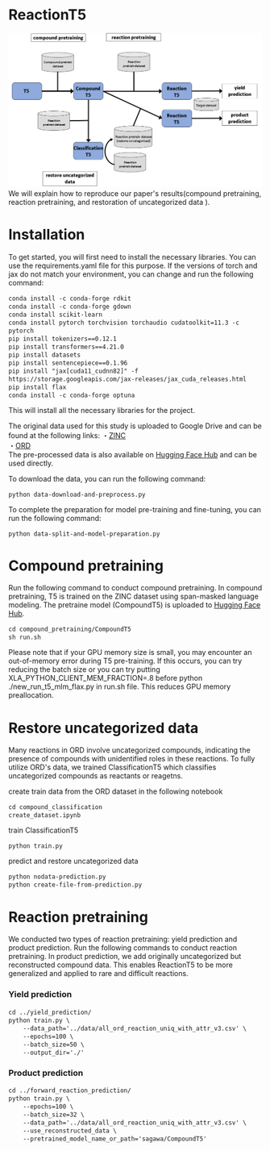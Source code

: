 # ReactionT5
![training_procedure_image](https://github.com/sagawatatsuya/ReactionT5/blob/main/study_reproduction/training-procedure.png)
We will explain how to reproduce our paper's results(compound pretraining, reaction pretraining, and restoration of uncategorized data ). 


# Installation
To get started, you will first need to install the necessary libraries. You can use the requirements.yaml file for this purpose. If the versions of torch and jax do not match your environment, you can change and run the following command:
```
conda install -c conda-forge rdkit
conda install -c conda-forge gdown
conda install scikit-learn
conda install pytorch torchvision torchaudio cudatoolkit=11.3 -c pytorch
pip install tokenizers==0.12.1
pip install transformers==4.21.0
pip install datasets
pip install sentencepiece==0.1.96
pip install "jax[cuda11_cudnn82]" -f https://storage.googleapis.com/jax-releases/jax_cuda_releases.html
pip install flax
conda install -c conda-forge optuna
```
This will install all the necessary libraries for the project.

The original data used for this study is uploaded to Google Drive and can be found at the following links:
・[ZINC](https://drive.google.com/drive/folders/1SgM35D14JUqgNILxaiRQYbZoyooFOF-3)  
・[ORD](https://drive.google.com/file/d/1Qbsl8_CmdIK_iNNY8F6wATVnDQNSW9Tc/view?usp=drive_link)  
The pre-processed data is also available on [Hugging Face Hub](https://huggingface.co/sagawa) and can be used directly. 

To download the data, you can run the following command:
```
python data-download-and-preprocess.py
```
To complete the preparation for model pre-training and fine-tuning, you can run the following command:
```
python data-split-and-model-preparation.py
```

# Compound pretraining
Run the following command to conduct compound pretraining. In compound pretraining, T5 is trained on the ZINC dataset using span-masked language modeling. The pretraine model (CompoundT5) is uploaded to [Hugging Face Hub](https://huggingface.co/sagawa/CompoundT5).
```
cd compound_pretraining/CompoundT5
sh run.sh
```
Please note that if your GPU memory size is small, you may encounter an out-of-memory error during T5 pre-training. If this occurs, you can try reducing the batch size or you can try putting XLA_PYTHON_CLIENT_MEM_FRACTION=.8 before python ./new_run_t5_mlm_flax.py in run.sh file. This reduces GPU memory preallocation.


# Restore uncategorized data
Many reactions in ORD involve uncategorized compounds, indicating the presence of compounds with unidentified roles in these reactions. To fully utilize ORD's data, we trained ClassificationT5 which classifies uncategorized compounds as reactants or reagetns.

create train data from the ORD dataset in the following notebook
```
cd compound_classification
create_dataset.ipynb
```

train ClassificationT5
```
python train.py
```

predict and restore uncategorized data
```
python nodata-prediction.py
python create-file-from-prediction.py
```


# Reaction pretraining
We conducted two types of reaction pretraining: yield prediction and product prediction. Run the following commands to conduct reaction pretraining. In product prediction, we add originally uncategorized but reconstructed compound data. This enables ReactionT5 to be more generalized and applied to rare and difficult reactions.

### Yield prediction
```
cd ../yield_prediction/
python train.py \
    --data_path='../data/all_ord_reaction_uniq_with_attr_v3.csv' \
    --epochs=100 \
    --batch_size=50 \
    --output_dir='./'
```

### Product prediction
```
cd ../forward_reaction_prediction/
python train.py \
    --epochs=100 \
    --batch_size=32 \
    --data_path='../data/all_ord_reaction_uniq_with_attr_v3.csv' \
    --use_reconstructed_data \
    --pretrained_model_name_or_path='sagawa/CompoundT5'
```

